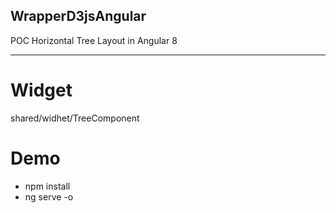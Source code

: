 ## WrapperD3jsAngular

POC Horizontal Tree Layout in Angular 8 

---

# Widget 

shared/widhet/TreeComponent 

# Demo

- npm install
- ng serve -o
